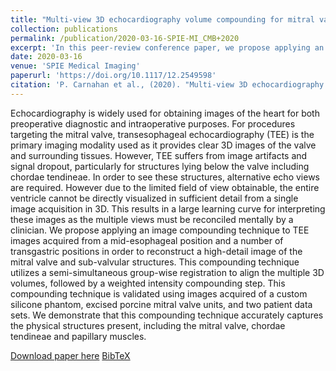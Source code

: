 ```yaml
---
title: "Multi-view 3D echocardiography volume compounding for mitral valve procedure planning"
collection: publications
permalink: /publication/2020-03-16-SPIE-MI_CMB+2020
excerpt: 'In this peer-review conference paper, we propose applying an image compounding technique to TEE images acquired from a mid-esophageal position and a number of transgastric positions in order to reconstruct a high-detail image of the mitral valve and sub-valvular structures.'
date: 2020-03-16
venue: 'SPIE Medical Imaging'
paperurl: 'https://doi.org/10.1117/12.2549598'
citation: 'P. Carnahan et al., (2020). "Multi-view 3D echocardiography volume compounding for mitral valve procedure planning"; in <i>SPIE Medical Imaging: Image-Guided Procedures, Robotic Interventions, and Modeling</i>, 1131510, pp. 255-262.'
---
```


Echocardiography is widely used for obtaining images of the heart for both preoperative diagnostic and intraoperative purposes. For procedures targeting the mitral valve, transesophageal echocardiography (TEE) is the primary imaging modality used as it provides clear 3D images of the valve and surrounding tissues. However, TEE suffers from image artifacts and signal dropout, particularly for structures lying below the valve including chordae tendineae. In order to see these structures, alternative echo views are required. However due to the limited field of view obtainable, the entire ventricle cannot be directly visualized in sufficient detail from a single image acquisition in 3D. This results in a large learning curve for interpreting these images as the multiple views must be reconciled mentally by a clinician. We propose applying an image compounding technique to TEE images acquired from a mid-esophageal position and a number of transgastric positions in order to reconstruct a high-detail image of the mitral valve and sub-valvular structures. This compounding technique utilizes a semi-simultaneous group-wise registration to align the multiple 3D volumes, followed by a weighted intensity compounding step. This compounding technique is validated using images acquired of a custom silicone phantom, excised porcine mitral valve units, and two patient data sets. We demonstrate that this compounding technique accurately captures the physical structures present, including the mitral valve, chordae tendineae and papillary muscles.

[Download paper here](https://doi.org/10.1117/12.2549598) [BibTeX](./../files/bibtex/CMB+2020.bib)